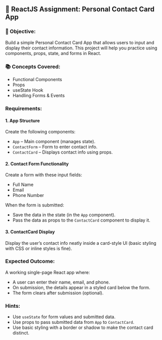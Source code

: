 

## 📝 ReactJS Assignment: Personal Contact Card App

### 🎯 Objective:

Build a simple Personal Contact Card App that allows users to input and display their contact information. This project will help you practice using components, props, state, and forms in React.


### 📚 Concepts Covered:

* Functional Components
* Props
* useState Hook
* Handling Forms & Events


### Requirements:

#### 1. App Structure

Create the following components:

* `App` – Main component (manages state).
* `ContactForm` – Form to enter contact info.
* `ContactCard` – Displays contact info using props.

#### 2. Contact Form Functionality

Create a form with these input fields:

* Full Name
* Email
* Phone Number

When the form is submitted:

* Save the data in the state (in the `App` component).
* Pass the data as props to the `ContactCard` component to display it.

#### 3. ContactCard Display

Display the user’s contact info neatly inside a card-style UI (basic styling with CSS or inline styles is fine).



### Expected Outcome:

A working single-page React app where:

* A user can enter their name, email, and phone.
* On submission, the details appear in a styled card below the form.
* The form clears after submission (optional).


### Hints:

* Use `useState` for form values and submitted data.
* Use props to pass submitted data from `App` to `ContactCard`.
* Use basic styling with a border or shadow to make the contact card distinct.

